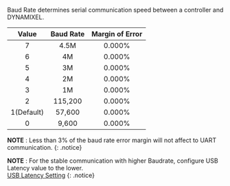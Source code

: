 Baud Rate determines serial communication speed between a controller and DYNAMIXEL.

| Value     | Baud Rate     | Margin of Error     |
| :------------: | :------------: | :------------: |
|7|4.5M|0.000%|
|6|4M|0.000%|
|5|3M|0.000%|
|4|2M|0.000%|
|3|1M|0.000%|
|2|115,200| 0.000%|
|1(Default)|57,600| 0.000%|
|0|9,600| 0.000%|

**NOTE** : Less than 3% of the baud rate error margin will not affect to UART communication.
{: .notice}

**NOTE** : For the stable communication with higher Baudrate, configure USB Latency value to the lower.  
[USB Latency Setting](/docs/en/software/dynamixel/dynamixel_wizard2/#usb-latency-setting) 
{: .notice}
